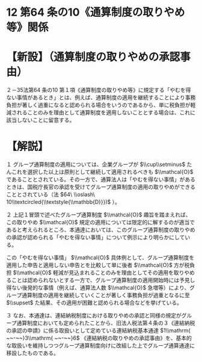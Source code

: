 # 12 第64 条の10《通算制度の取りやめ等》関係

# 【新設】（通算制度の取りやめの承認事由）

２－35法第64 条の10 第１項《通算制度の取りやめ等》に規定する「やむを得ない事情があるとき」とは、例えば、通算制度の適用を継続することにより事務負担が著しく過重になると認められる場合をいうのであるから、単に税負担が軽減されることのみを理由として通算制度を適用しないこととする場合は、これに該当しないことに留意する。

# 【解説】

１ グループ通算制度の適用については、企業グループが $\\cup\\setminus$ たんこれを選択した以上は原則として継続して適用されるべきも $\\mathcal{O}$ であることとされている。その一方で、通算法人は「やむを得ない事情」があるときは、国税庁長官の承認を受けてグループ通算制度の適用の取りやめができることとされている（法 $64\ \\oslash\ 10\\textcircled{\\textstyle{\\mathbb{D}}})$ ）。

２ 上記１冒頭で述べたグループ通算制度 $\\mathcal{O}$ 趣旨を踏まえれば、この取りやめ $\\mathcal{O}$ 規定の適用については限定的に解するのが適当であると考えられるところ、本通達においては、このグループ通算制度の取りやめの承認が認められる「やむを得ない事情」について例示により明らかにしている。

この「やむを得ない事情」 $\\mathcal{O}$ 具体例として、グループ通算制度を適用した申告と適用しない申告とを比較して単に後者 $\\mathcal{O}$ 方が税負担 $\\mathcal{O}$ 軽減が見込まれることのみを理由としてその適用を取りやめることは認められないとする一方で、グループ通算制度の適用開始時には予見し得ない後発的な事情（例えば、通算法人数 $\\mathcal{O}$ 急増等）により、グループ通算制度の適用を継続していくことが著しく事務負担が過重となるに至 $\\supset$ た結果、その適用が困難と認められる場合などを挙げている。

３ なお、本通達は、連結納税制度における取りやめの承認と同様の規定がグループ通算制度においても定められたことから、旧法人税法第４条の３《連結納税の承認の申請》に係る取扱いとして定めている連結納税基本通達 $1\\mathrm{ ~~-~~}3\\mathrm{ ~~-~~}6$ 《連結納税の取りやめの承認事由》を、基本的な取扱いを維持しつつグループ通算制度向けに改組した上でグループ通算通達に移設したものである。